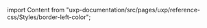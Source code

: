 
import Content from "uxp-documentation/src/pages/uxp/reference-css/Styles/border-left-color";

<Content query="product=xd"/>
